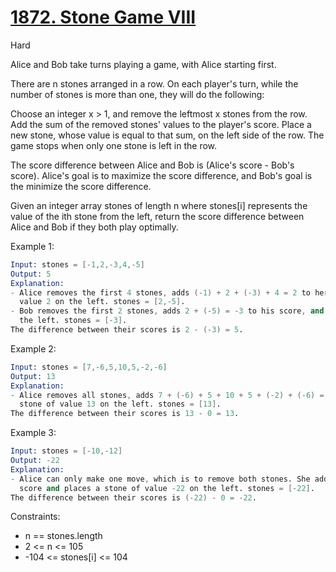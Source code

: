 # [1872. Stone Game VIII](https://leetcode.com/problems/stone-game-viii/)

Hard

Alice and Bob take turns playing a game, with Alice starting first.

There are n stones arranged in a row. On each player's turn, while the number of stones is more than one, they will do the following:

Choose an integer x > 1, and remove the leftmost x stones from the row.
Add the sum of the removed stones' values to the player's score.
Place a new stone, whose value is equal to that sum, on the left side of the row.
The game stops when only one stone is left in the row.

The score difference between Alice and Bob is (Alice's score - Bob's score). Alice's goal is to maximize the score difference, and Bob's goal is the minimize the score difference.

Given an integer array stones of length n where stones[i] represents the value of the ith stone from the left, return the score difference between Alice and Bob if they both play optimally.

Example 1:

```s
Input: stones = [-1,2,-3,4,-5]
Output: 5
Explanation:
- Alice removes the first 4 stones, adds (-1) + 2 + (-3) + 4 = 2 to her score, and places a stone of
  value 2 on the left. stones = [2,-5].
- Bob removes the first 2 stones, adds 2 + (-5) = -3 to his score, and places a stone of value -3 on
  the left. stones = [-3].
The difference between their scores is 2 - (-3) = 5.
```

Example 2:

```s
Input: stones = [7,-6,5,10,5,-2,-6]
Output: 13
Explanation:
- Alice removes all stones, adds 7 + (-6) + 5 + 10 + 5 + (-2) + (-6) = 13 to her score, and places a
  stone of value 13 on the left. stones = [13].
The difference between their scores is 13 - 0 = 13.
```

Example 3:

```s
Input: stones = [-10,-12]
Output: -22
Explanation:
- Alice can only make one move, which is to remove both stones. She adds (-10) + (-12) = -22 to her
  score and places a stone of value -22 on the left. stones = [-22].
The difference between their scores is (-22) - 0 = -22.
```

Constraints:

- n == stones.length
- 2 <= n <= 105
- -104 <= stones[i] <= 104

